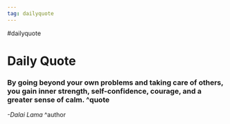 ```yaml
---
tag: dailyquote
---
```


#dailyquote

# Daily Quote

### By going beyond your own problems and taking care of others, you gain inner strength, self-confidence, courage, and a greater sense of calm. ^quote
*-Dalai Lama* ^author
